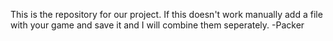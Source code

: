 This is the repository for our project. If this doesn't work manually add a file with your game and save it and I will combine them seperately.
-Packer
